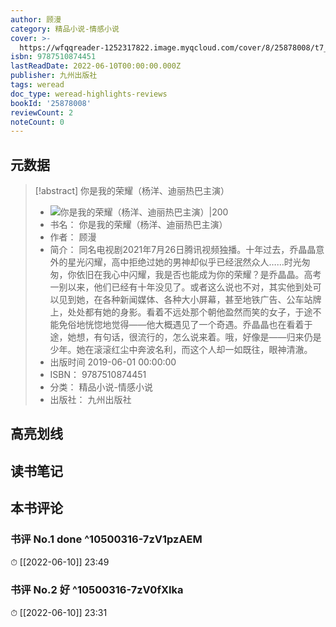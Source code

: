 ```yaml
---
author: 顾漫
category: 精品小说-情感小说
cover: >-
  https://wfqqreader-1252317822.image.myqcloud.com/cover/8/25878008/t7_25878008.jpg
isbn: 9787510874451
lastReadDate: 2022-06-10T00:00:00.000Z
publisher: 九州出版社
tags: weread
doc_type: weread-highlights-reviews
bookId: '25878008'
reviewCount: 2
noteCount: 0
---
```


## 元数据

> [!abstract] 你是我的荣耀（杨洋、迪丽热巴主演）
> - ![ 你是我的荣耀（杨洋、迪丽热巴主演）|200](https://wfqqreader-1252317822.image.myqcloud.com/cover/8/25878008/t7_25878008.jpg)
> - 书名： 你是我的荣耀（杨洋、迪丽热巴主演）
> - 作者： 顾漫
> - 简介： 同名电视剧2021年7月26日腾讯视频独播。十年过去，乔晶晶意外的星光闪耀，高中拒绝过她的男神却似乎已经泯然众人……时光匆匆，你依旧在我心中闪耀，我是否也能成为你的荣耀？是乔晶晶。高考一别以来，他们已经有十年没见了。或者这么说也不对，其实他到处可以见到她，在各种新闻媒体、各种大小屏幕，甚至地铁广告、公车站牌上，处处都有她的身影。看着不远处那个朝他盈然而笑的女子，于途不能免俗地恍惚地觉得——他大概遇见了一个奇遇。乔晶晶也在看着于途，她想，有句话，很流行的，怎么说来着。哦，好像是——归来仍是少年。她在滚滚红尘中奔波名利，而这个人却一如既往，眼神清澈。
> - 出版时间 2019-06-01 00:00:00
> - ISBN： 9787510874451
> - 分类： 精品小说-情感小说
> - 出版社： 九州出版社

## 高亮划线

## 读书笔记

## 本书评论

### 书评 No.1 done ^10500316-7zV1pzAEM
⏱ [[2022-06-10]]  23:49

### 书评 No.2 好 ^10500316-7zV0fXIka
⏱ [[2022-06-10]]  23:31

